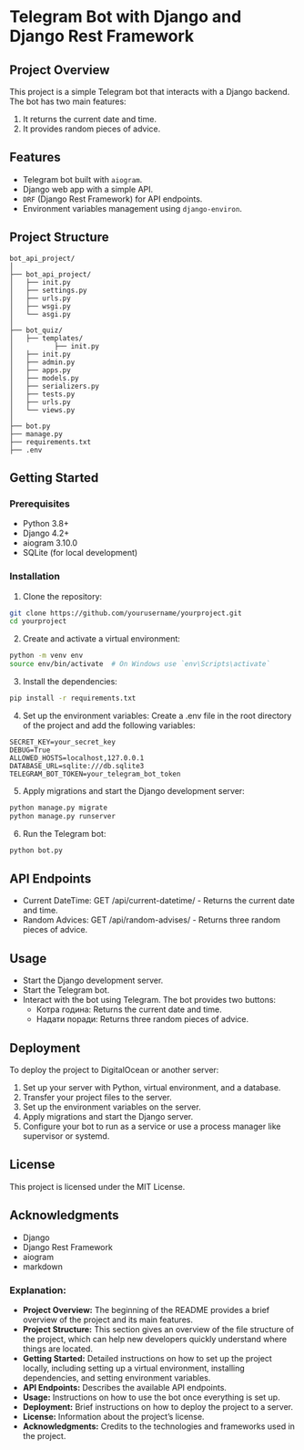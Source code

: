 # Telegram Bot with Django and Django Rest Framework

## Project Overview

This project is a simple Telegram bot that interacts with a Django backend. The bot has two main features:
1. It returns the current date and time.
2. It provides random pieces of advice.

## Features

- Telegram bot built with `aiogram`.
- Django web app with a simple API.
- `DRF` (Django Rest Framework) for API endpoints.
- Environment variables management using `django-environ`.

## Project Structure
```
bot_api_project/
│
├── bot_api_project/
│   ├── init.py
│   ├── settings.py
│   ├── urls.py
│   ├── wsgi.py
│   └── asgi.py
│
├── bot_quiz/
│   ├── templates/
│          ├── init.py
│   ├── init.py
│   ├── admin.py
│   ├── apps.py
│   ├── models.py
│   ├── serializers.py
│   ├── tests.py
│   ├── urls.py
│   └── views.py
│
├── bot.py
├── manage.py
├── requirements.txt
├── .env
```
## Getting Started

### Prerequisites

- Python 3.8+
- Django 4.2+
- aiogram 3.10.0
- SQLite (for local development)

### Installation

1. Clone the repository:

```bash
git clone https://github.com/yourusername/yourproject.git
cd yourproject
```

2. Create and activate a virtual environment:
```bash
python -m venv env
source env/bin/activate  # On Windows use `env\Scripts\activate`
```
3. Install the dependencies:
```bash
pip install -r requirements.txt
```

4. Set up the environment variables:
Create a .env file in the root directory of the project and add the following variables:

```env
SECRET_KEY=your_secret_key
DEBUG=True
ALLOWED_HOSTS=localhost,127.0.0.1
DATABASE_URL=sqlite:///db.sqlite3
TELEGRAM_BOT_TOKEN=your_telegram_bot_token
```

5. Apply migrations and start the Django development server:
```bash
python manage.py migrate
python manage.py runserver
```

6. Run the Telegram bot:
```bash
python bot.py
```

## API Endpoints
- Current DateTime: GET /api/current-datetime/ - Returns the current date and time.
- Random Advices: GET /api/random-advises/ - Returns three random pieces of advice.

## Usage
- Start the Django development server.
- Start the Telegram bot.
- Interact with the bot using Telegram. The bot provides two buttons:
  - Котра година: Returns the current date and time.
  - Надати поради: Returns three random pieces of advice.

## Deployment
To deploy the project to DigitalOcean or another server:

1. Set up your server with Python, virtual environment, and a database.
2. Transfer your project files to the server.
3. Set up the environment variables on the server.
4. Apply migrations and start the Django server.
5. Configure your bot to run as a service or use a process manager like supervisor or systemd.

## License
This project is licensed under the MIT License.

## Acknowledgments
- Django
- Django Rest Framework
- aiogram
- markdown

### Explanation:

- **Project Overview:** The beginning of the README provides a brief overview of the project and its main features.
- **Project Structure:** This section gives an overview of the file structure of the project, which can help new developers quickly understand where things are located.
- **Getting Started:** Detailed instructions on how to set up the project locally, including setting up a virtual environment, installing dependencies, and setting environment variables.
- **API Endpoints:** Describes the available API endpoints.
- **Usage:** Instructions on how to use the bot once everything is set up.
- **Deployment:** Brief instructions on how to deploy the project to a server.
- **License:** Information about the project’s license.
- **Acknowledgments:** Credits to the technologies and frameworks used in the project.
